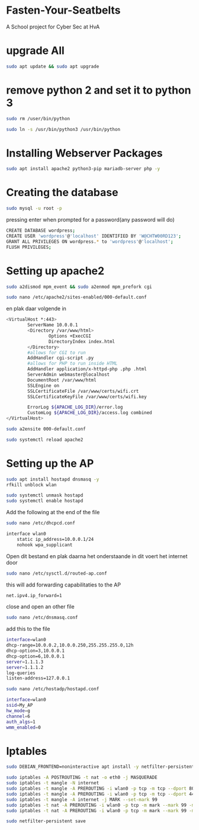 # Fasten-Your-Seatbelts
A School project for Cyber Sec at HvA

# upgrade All
```bash 
sudo apt update && sudo apt upgrade
```

# remove python 2 and set it to python 3
```bash 
sudo rm /user/bin/python
```
```bash 
sudo ln -s /usr/bin/python3 /usr/bin/python
```

# Installing Webserver Packages
```bash 
sudo apt install apache2 python3-pip mariadb-server php -y
```

# Creating the database
```bash 
sudo mysql -u root -p 
```
pressing enter when prompted for a password(any password will do)
  ```bash 
  CREATE DATABASE wordpress;
  CREATE USER 'wordpress'@'localhost' IDENTIFIED BY 'W@CHTW00RD123';
  GRANT ALL PRIVILEGES ON wordpress.* to 'wordpress'@'localhost';
  FLUSH PRIVILEGES;
```
# Setting up apache2
```bash 
sudo a2dismod mpm_event && sudo a2enmod mpm_prefork cgi
```
```bash 
sudo nano /etc/apache2/sites-enabled/000-default.conf
```
en plak daar volgende in
```bash
<VirtualHost *:443>
        ServerName 10.0.0.1
        <Directory /var/www/html>
                Options +ExecCGI
                DirectoryIndex index.html
        </Directory>
        #allows for CGI to run
        AddHandler cgi-script .py
        #allows for PHP to run inside HTML
        AddHandler application/x-httpd-php .php .html
        ServerAdmin webmaster@localhost
        DocumentRoot /var/www/html
        SSLEngine on
        SSLCertificateFile /var/www/certs/wifi.crt
        SSLCertificateKeyFile /var/www/certs/wifi.key

        ErrorLog ${APACHE_LOG_DIR}/error.log
        CustomLog ${APACHE_LOG_DIR}/access.log combined
</VirtualHost>
```
```bash 
sudo a2ensite 000-default.conf
```
```bash
sudo systemctl reload apache2
```
# Setting up the AP
```bash
sudo apt install hostapd dnsmasq -y
rfkill unblock wlan
```
```bash 
sudo systemctl unmask hostapd
sudo systemctl enable hostapd
```
Add the following at the end of the file
```bash
sudo nano /etc/dhcpcd.conf
```
```bash
interface wlan0
    static ip_address=10.0.0.1/24
    nohook wpa_supplicant
```
Open dit bestand en plak daarna het onderstaande in dit voert het internet door
```bash
sudo nano /etc/sysctl.d/routed-ap.conf
```
this will add forwarding capabilitaties to the AP
```bash
net.ipv4.ip_forward=1
```
close and open an other file
```bash
sudo nano /etc/dnsmasq.conf
```
add this to the file
```bash
interface=wlan0
dhcp-range=10.0.0.2,10.0.0.250,255.255.255.0,12h
dhcp-option=3,10.0.0.1
dhcp-option=6,10.0.0.1
server=1.1.1.3
server=1.1.1.2
log-queries
listen-address=127.0.0.1
```
```bash
sudo nano /etc/hostadp/hostapd.conf
```
```bash
interface=wlan0
ssid=My_AP
hw_mode=g
channel=6
auth_algs=1
wmm_enabled=0
```
# Iptables
```bash
sudo DEBIAN_FRONTEND=noninteractive apt install -y netfilter-persistent iptables-persistent
```
```bash
sudo iptables -A POSTROUTING -t nat -o eth0 -j MASQUERADE
sudo iptables -t mangle -N internet
sudo iptables -t mangle -A PREROUTING -i wlan0 -p tcp -m tcp --dport 80 -j internet
sudo iptables -t mangle -A PREROUTING -i wlan0 -p tcp -m tcp --dport 443 -j internet
sudo iptables -t mangle -A internet -j MARK --set-mark 99
sudo iptables -t nat -A PREROUTING -i wlan0 -p tcp -m mark --mark 99 -m tcp --dport 80 -j DNAT --to-destination 10.0.0.1
sudo iptables -t nat -A PREROUTING -i wlan0 -p tcp -m mark --mark 99 -m tcp --dport 443 -j DNAT --to-destination 10.0.0.1
```
```bash
sudo netfilter-persistent save
```
